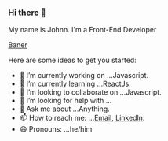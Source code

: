 ### Hi there 👋
My name is Johnn. I'm a Front-End Developer

[Baner](https://github.com/Xhoni96/xhoni96/blob/master/XHONI%20KOMINI.png?raw=true)


Here are some ideas to get you started:

- 🔭 I’m currently working on ...Javascript.
- 🌱 I’m currently learning ...ReactJs.
- 👯 I’m looking to collaborate on ...Javascript.
- 🤔 I’m looking for help with ...
- 💬 Ask me about ...Anything.
- 📫 How to reach me: ...[Email](mailto:Xhonikomini96@gmail.com),   [Linkedln](https://www.linkedin.com/in/xhonikomini/).
- 😄 Pronouns: ...he/him


